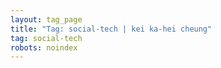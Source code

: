 ```yaml
---
layout: tag_page
title: "Tag: social-tech | kei ka-hei cheung"
tag: social-tech
robots: noindex
---
```

